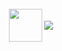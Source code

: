 <p align="center">
  <img height="60" src="https://emoji.gg/assets/emoji/7333-parrotdance.gif" style="vertical-align: middle;">
  <img src="https://readme-typing-svg.herokuapp.com/?font=Tourney&center=true&color=2CFF00&size=40&width=350&height=60&lines=Dídac%20Fernández" style="vertical-align: middle;">
</p>
